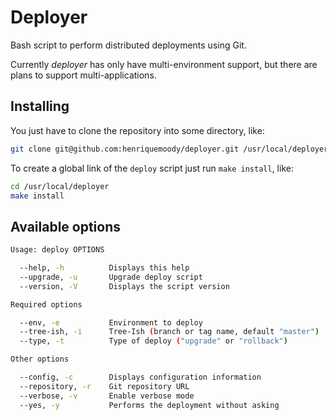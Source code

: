 # Deployer

Bash script to perform distributed deployments using Git.

Currently *deployer* has only have multi-environment support, but there are plans
to support multi-applications.

## Installing

You just have to clone the repository into some directory, like:

```bash
git clone git@github.com:henriquemoody/deployer.git /usr/local/deployer
```

To create a global link of the `deploy` script just run `make install`, like:

```bash
cd /usr/local/deployer
make install
```

## Available options

```bash
Usage: deploy OPTIONS

  --help, -h          Displays this help
  --upgrade, -u       Upgrade deploy script
  --version, -V       Displays the script version

Required options

  --env, -e           Environment to deploy
  --tree-ish, -i      Tree-Ish (branch or tag name, default "master")
  --type, -t          Type of deploy ("upgrade" or "rollback")

Other options

  --config, -c        Displays configuration information
  --repository, -r    Git repository URL
  --verbose, -v       Enable verbose mode
  --yes, -y           Performs the deployment without asking
```
